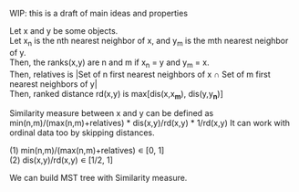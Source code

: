 WIP:
this is a draft of main ideas and properties

Let x and y be some objects.  
Let x<sub>n</sub> is the nth nearest neighbor of x, and y<sub>m</sub> is the mth nearest neighbor of y.  
Then, the ranks(x,y) are n and m if x<sub>n</sub> = y and y<sub>m</sub> = x.  
Then, relatives is |Set of n first nearest neighbors of x ∩ Set of m first nearest neighbors of y|  
Then, ranked distance rd(x,y) is max[dis(x,x<sub>**m**</sub>), dis(y,y<sub>**n**</sub>)]  

Similarity measure between x and y can be defined as min(n,m)/(max(n,m)+relatives) * dis(x,y)/rd(x,y) * 1/rd(x,y)
It can work with ordinal data too by skipping distances.

(1) min(n,m)/(max(n,m)+relatives) ∊ [0, 1]  
(2) dis(x,y)/rd(x,y) ∊ [1/2, 1]  

We can build MST tree with Similarity measure.
